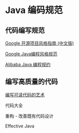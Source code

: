 # Java 编码规范

## 代码编写规范

[Google 开源项目风格指南 (中文版)](http://zh-google-styleguide.readthedocs.io/en/latest/contents/)

[Google Java编程风格规范](https://jervyshi.gitbooks.io/google-java-styleguide-zh/content/)

[Alibaba Java 编程规约](https://goghtsui.gitbooks.io/-java/content/)

## 编写高质量的代码

[编写可读代码的艺术](https://github.com/biezhi/write-readable-code)

代码大全

重构 - 改善既有代码设计

Effective Java

## 